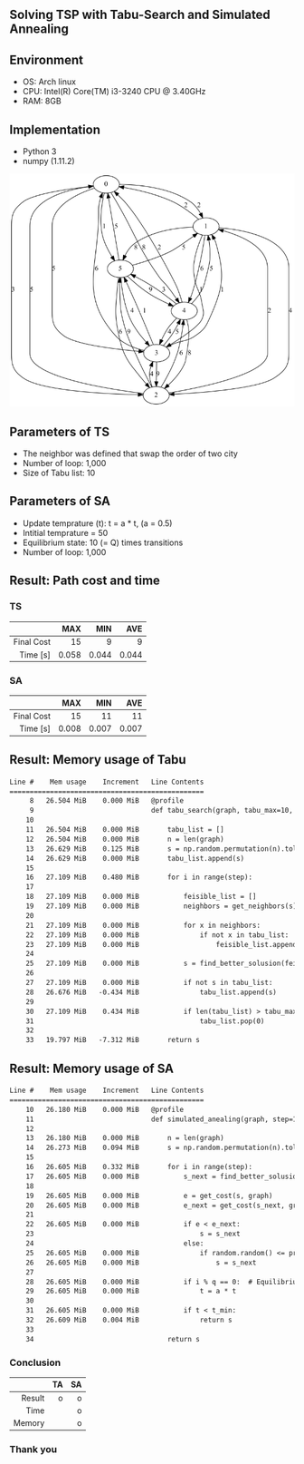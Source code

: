 ## Solving TSP with Tabu-Search and Simulated Annealing



## Environment
- OS: Arch linux 
- CPU: Intel(R) Core(TM) i3-3240 CPU @ 3.40GHz
- RAM: 8GB



## Implementation
- Python 3
- numpy (1.11.2)



![graph](img/tsp_graph.gv.png)



## Parameters of TS
- The neighbor was defined that swap the order of two city
- Number of loop: 1,000
- Size of Tabu list: 10




## Parameters of SA
- Update temprature (t): t = a * t,  (a = 0.5)
- Intitial temprature = 50
- Equilibrium state: 10 (= Q) times transitions
- Number of loop: 1,000



## Result: Path cost and time 

### TS
|            |        MAX |       MIN |       AVE |
|-----------:|-----------:|----------:|----------:|
| Final Cost | 15         | 9         | 9         |
| Time [s]   |  0.058     | 0.044     | 0.044     |

### SA
|            |         MAX |         MIN |         AVE |
|-----------:|------------:|------------:|------------:|
| Final Cost | 15          | 11          | 11          |
| Time [s]   |  0.008      |  0.007      |  0.007      |



## Result: Memory usage of Tabu
```txt
Line #    Mem usage    Increment   Line Contents
================================================
     8   26.504 MiB    0.000 MiB   @profile
     9                             def tabu_search(graph, tabu_max=10, step=1000):
    10                             
    11   26.504 MiB    0.000 MiB       tabu_list = []
    12   26.504 MiB    0.000 MiB       n = len(graph)
    13   26.629 MiB    0.125 MiB       s = np.random.permutation(n).tolist()  # initil solution
    14   26.629 MiB    0.000 MiB       tabu_list.append(s)
    15                             
    16   27.109 MiB    0.480 MiB       for i in range(step):
    17                             
    18   27.109 MiB    0.000 MiB           feisible_list = []
    19   27.109 MiB    0.000 MiB           neighbors = get_neighbors(s)
    20                             
    21   27.109 MiB    0.000 MiB           for x in neighbors:
    22   27.109 MiB    0.000 MiB               if not x in tabu_list:
    23   27.109 MiB    0.000 MiB                   feisible_list.append(x)
    24                             
    25   27.109 MiB    0.000 MiB           s = find_better_solusion(feisible_list, s, graph)
    26                             
    27   27.109 MiB    0.000 MiB           if not s in tabu_list:
    28   26.676 MiB   -0.434 MiB               tabu_list.append(s)
    29                             
    30   27.109 MiB    0.434 MiB           if len(tabu_list) > tabu_max:
    31                                         tabu_list.pop(0)
    32                             
    33   19.797 MiB   -7.312 MiB       return s
```



## Result: Memory usage of SA
```txt
Line #    Mem usage    Increment   Line Contents
================================================
    10   26.180 MiB    0.000 MiB   @profile
    11                             def simulated_anealing(graph, step=1000, a=0.5, q=10, t=50, t_min=0.001):
    12                             
    13   26.180 MiB    0.000 MiB       n = len(graph)
    14   26.273 MiB    0.094 MiB       s = np.random.permutation(n).tolist()  # initil solution
    15                             
    16   26.605 MiB    0.332 MiB       for i in range(step):
    17   26.605 MiB    0.000 MiB           s_next = find_better_solusion(get_neighbors(s), s, graph)
    18                             
    19   26.605 MiB    0.000 MiB           e = get_cost(s, graph)
    20   26.605 MiB    0.000 MiB           e_next = get_cost(s_next, graph)
    21                             
    22   26.605 MiB    0.000 MiB           if e < e_next:
    23                                         s = s_next
    24                                     else:
    25   26.605 MiB    0.000 MiB               if random.random() <= probability(e, e_next, t):
    26   26.605 MiB    0.000 MiB                   s = s_next
    27                             
    28   26.605 MiB    0.000 MiB           if i % q == 0:  # Equilibrium state
    29   26.605 MiB    0.000 MiB               t = a * t
    30                             
    31   26.605 MiB    0.000 MiB           if t < t_min:
    32   26.609 MiB    0.004 MiB               return s
    33                             
    34                                 return s
```



### Conclusion
|         |  TA     |        SA | 
|--------:|--------:|----------:|
| Result  |   o     |    o      |
| Time    |         |    o      |
| Memory  |         |    o      |



### Thank you

